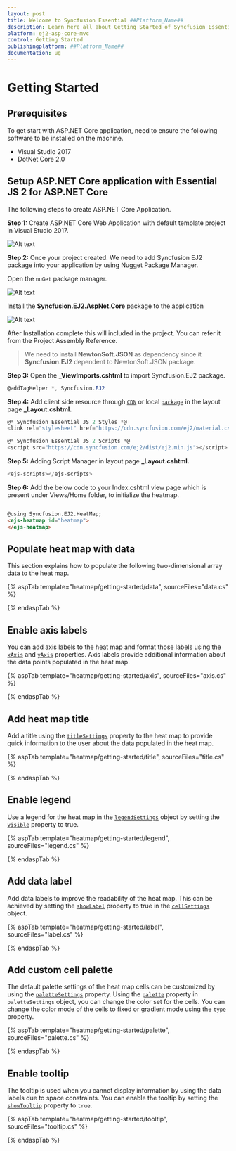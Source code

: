 ```yaml
---
layout: post
title: Welcome to Syncfusion Essential ##Platform_Name##
description: Learn here all about Getting Started of Syncfusion Essential ##Platform_Name## widgets based on HTML5 and jQuery.
platform: ej2-asp-core-mvc
control: Getting Started
publishingplatform: ##Platform_Name##
documentation: ug
---
```



# Getting Started

## Prerequisites

To get start with ASP.NET Core application, need to ensure the following software to be installed on the machine.
* Visual Studio 2017
* DotNet Core 2.0

## Setup ASP.NET Core application with Essential JS 2 for ASP.NET Core

The following steps to create ASP.NET Core Application.

**Step 1:** Create ASP.NET Core Web Application with default template project in Visual Studio 2017.

![Alt text](./images/default-template.png)

**Step 2:** Once your project created. We need to add Syncfusion EJ2 package into your application by using Nugget Package Manager.

Open the `nuGet` package manager.

![Alt text](./images/solution-explorer-core.png)

Install the **Syncfusion.EJ2.AspNet.Core** package to the application

![Alt text](./images/nuget-demo-core.png)

After Installation complete this will included in the project. You can refer it from the Project Assembly Reference.

> We need to install **NewtonSoft.JSON** as dependency since it **Syncfusion.EJ2** dependent to NewtonSoft.JSON package.

**Step 3:** Open the **_ViewImports.cshtml** to import Syncfusion.EJ2 package.

```cs
@addTagHelper *, Syncfusion.EJ2
```

**Step 4:** Add client side resource through [`CDN`](https://ej2.syncfusion.com/aspnetcore/documentation/getting-started/client-side-resource/) or local [`package`](https://www.npmjs.com/package/@syncfusion/ej2) in the layout page **_Layout.cshtml.**

```cs
@* Syncfusion Essential JS 2 Styles *@
<link rel="stylesheet" href="https://cdn.syncfusion.com/ej2/material.css" />

@* Syncfusion Essential JS 2 Scripts *@
<script src="https://cdn.syncfusion.com/ej2/dist/ej2.min.js"></script>
```

**Step 5:** Adding Script Manager in layout page **_Layout.cshtml.**

```cs
<ejs-scripts></ejs-scripts>
```

**Step 6:** Add the below code to your Index.cshtml view page which is present under Views/Home folder, to initialize the heatmap.

```html

@using Syncfusion.EJ2.HeatMap;
<ejs-heatmap id="heatmap">
</ejs-heatmap>

```

## Populate heat map with data

This section explains how to populate the following two-dimensional array data to the heat map.

{% aspTab template="heatmap/getting-started/data", sourceFiles="data.cs" %}

{% endaspTab %}

## Enable axis labels

You can add axis labels to the heat map and format those labels using the [`xAxis`](https://help.syncfusion.com/cr/aspnetcore-js2/Syncfusion.EJ2~Syncfusion.EJ2.HeatMap.HeatMap~XAxis.html) and [`yAxis`](https://help.syncfusion.com/cr/aspnetcore-js2/Syncfusion.EJ2~Syncfusion.EJ2.HeatMap.HeatMap~YAxis.html) properties. Axis labels provide additional information about the data points populated in the heat map.

{% aspTab template="heatmap/getting-started/axis", sourceFiles="axis.cs" %}

{% endaspTab %}

## Add heat map title

Add a title using the [`titleSettings`](https://help.syncfusion.com/cr/aspnetcore-js2/Syncfusion.EJ2~Syncfusion.EJ2.HeatMap.HeatMap~TitleSettings.html) property to the heat map to provide quick information to the user about the data populated in the heat map.

{% aspTab template="heatmap/getting-started/title", sourceFiles="title.cs" %}

{% endaspTab %}

## Enable legend

Use a legend for the heat map in the [`legendSettings`](https://help.syncfusion.com/cr/aspnetcore-js2/Syncfusion.EJ2~Syncfusion.EJ2.HeatMap.HeatMap~LegendSettings.html) object by setting the [`visible`](https://help.syncfusion.com/cr/aspnetcore-js2/Syncfusion.EJ2~Syncfusion.EJ2.HeatMap.HeatMapLegendSettings~Visible.html) property to true.

{% aspTab template="heatmap/getting-started/legend", sourceFiles="legend.cs" %}

{% endaspTab %}

## Add data label

Add data labels to improve the readability of the heat map. This can be achieved by setting the [`showLabel`](https://help.syncfusion.com/cr/aspnetcore-js2/Syncfusion.EJ2~Syncfusion.EJ2.HeatMap.HeatMapCellSettings~ShowLabel.html) property to true in the [`cellSettings`](https://help.syncfusion.com/cr/aspnetcore-js2/Syncfusion.EJ2~Syncfusion.EJ2.HeatMap.HeatMap~CellSettings.html) object.

{% aspTab template="heatmap/getting-started/label", sourceFiles="label.cs" %}

{% endaspTab %}

## Add custom cell palette

The default palette settings of the heat map cells can be customized by using the [`paletteSettings`](https://help.syncfusion.com/cr/aspnetcore-js2/Syncfusion.EJ2~Syncfusion.EJ2.HeatMap.HeatMap~PaletteSettings.html) property.
Using the [`palette`](https://help.syncfusion.com/cr/aspnetcore-js2/Syncfusion.EJ2~Syncfusion.EJ2.HeatMap.HeatMapPalette.html) property in `paletteSettings` object, you can change the color set for the cells. You can change the color mode of the cells to fixed or gradient mode using the [`type`](https://help.syncfusion.com/cr/aspnetcore-js2/Syncfusion.EJ2~Syncfusion.EJ2.HeatMap.HeatMapPaletteSettings~Type.html) property.

{% aspTab template="heatmap/getting-started/palette", sourceFiles="palette.cs" %}

{% endaspTab %}

## Enable tooltip

The tooltip is used when you cannot display information by using the data labels due to space constraints. You can enable the tooltip by setting the [`showTooltip`](https://help.syncfusion.com/cr/aspnetcore-js2/Syncfusion.EJ2~Syncfusion.EJ2.HeatMap.HeatMap~ShowTooltip.html) property to `true`.

{% aspTab template="heatmap/getting-started/tooltip", sourceFiles="tooltip.cs" %}

{% endaspTab %}